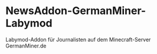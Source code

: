 # NewsAddon-GermanMiner-Labymod
Labymod-Addon für Journalisten auf dem Minecraft-Server GermanMiner.de
